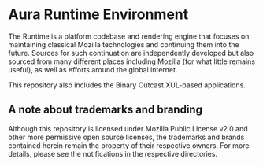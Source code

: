 # Aura Runtime Environment
The Runtime is a platform codebase and rendering engine that focuses on maintaining classical Mozilla technologies and continuing them into the future. Sources for such continuation are independently developed but also sourced from many different places including Mozilla (for what little remains useful), as well as efforts around the global internet.

This repository also includes the Binary Outcast XUL-based applications.

## A note about trademarks and branding

Although this repository is licensed under Mozilla Public License v2.0 and other more permissive open source licenses, the trademarks and brands contained herein remain the property of their respective owners. For more details, please see the notifications in the respective directories.